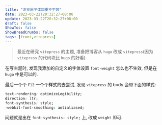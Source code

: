 ```yaml
---
title: "浏览器字体加重不生效"
date: 2023-03-22T20:32:27+08:00
update: 2023-03-22T20:32:27+08:00
draft: false
ShowToc: false
ShowBreadCrumbs: false
tags: [front,vitepress]
---
```


> 最近在研究 `vitepress` 的主题, 准备把博客从 `hugo` 改成 `vitepress`(因为 `vitepress` 的代码块比 `hugo` 的好看).

在写主题时, 发现我添加的自定义的字体设置 `font-weight` 怎么也不生效, 但是在 `hugo` 中是可以的.

最后一个个 `F12` 一个个样式的去尝试, 发现 `vitepress` 的 body 会带下面的样式:

```css
text-rendering: optimizeLegibility;
direction: ltr;
font-synthesis: style;
-webkit-font-smoothing: antialiased;
```

问题就是出在 `font-synthesis: style;` 上, 改成 `weight` 即可.
